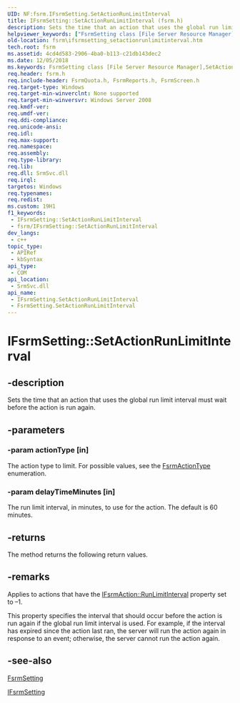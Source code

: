 ```yaml
---
UID: NF:fsrm.IFsrmSetting.SetActionRunLimitInterval
title: IFsrmSetting::SetActionRunLimitInterval (fsrm.h)
description: Sets the time that an action that uses the global run limit interval must wait before the action is run again.
helpviewer_keywords: ["FsrmSetting class [File Server Resource Manager]","SetActionRunLimitInterval method","IFsrmSetting interface [File Server Resource Manager]","SetActionRunLimitInterval method","IFsrmSetting.SetActionRunLimitInterval","IFsrmSetting::SetActionRunLimitInterval","SetActionRunLimitInterval","SetActionRunLimitInterval method [File Server Resource Manager]","SetActionRunLimitInterval method [File Server Resource Manager]","FsrmSetting class","SetActionRunLimitInterval method [File Server Resource Manager]","IFsrmSetting interface","fs.ifsrmsetting_setactionrunlimitinterval","fsrm.ifsrmsetting_setactionrunlimitinterval","fsrm/IFsrmSetting::SetActionRunLimitInterval"]
old-location: fsrm\ifsrmsetting_setactionrunlimitinterval.htm
tech.root: fsrm
ms.assetid: 4cd4d583-2906-4ba0-b113-c21db143dec2
ms.date: 12/05/2018
ms.keywords: FsrmSetting class [File Server Resource Manager],SetActionRunLimitInterval method, IFsrmSetting interface [File Server Resource Manager],SetActionRunLimitInterval method, IFsrmSetting.SetActionRunLimitInterval, IFsrmSetting::SetActionRunLimitInterval, SetActionRunLimitInterval, SetActionRunLimitInterval method [File Server Resource Manager], SetActionRunLimitInterval method [File Server Resource Manager],FsrmSetting class, SetActionRunLimitInterval method [File Server Resource Manager],IFsrmSetting interface, fs.ifsrmsetting_setactionrunlimitinterval, fsrm.ifsrmsetting_setactionrunlimitinterval, fsrm/IFsrmSetting::SetActionRunLimitInterval
req.header: fsrm.h
req.include-header: FsrmQuota.h, FsrmReports.h, FsrmScreen.h
req.target-type: Windows
req.target-min-winverclnt: None supported
req.target-min-winversvr: Windows Server 2008
req.kmdf-ver: 
req.umdf-ver: 
req.ddi-compliance: 
req.unicode-ansi: 
req.idl: 
req.max-support: 
req.namespace: 
req.assembly: 
req.type-library: 
req.lib: 
req.dll: SrmSvc.dll
req.irql: 
targetos: Windows
req.typenames: 
req.redist: 
ms.custom: 19H1
f1_keywords:
 - IFsrmSetting::SetActionRunLimitInterval
 - fsrm/IFsrmSetting::SetActionRunLimitInterval
dev_langs:
 - c++
topic_type:
 - APIRef
 - kbSyntax
api_type:
 - COM
api_location:
 - SrmSvc.dll
api_name:
 - IFsrmSetting.SetActionRunLimitInterval
 - FsrmSetting.SetActionRunLimitInterval
---
```


# IFsrmSetting::SetActionRunLimitInterval


## -description

Sets the time that an action that uses the global run limit interval must wait before the action is run again.

## -parameters

### -param actionType [in]

The action type to limit. For possible values, see the <a href="https://docs.microsoft.com/windows/desktop/api/fsrmenums/ne-fsrmenums-fsrmactiontype">FsrmActionType</a> enumeration.

### -param delayTimeMinutes [in]

The run limit interval, in minutes, to use for the action. The default is 60 minutes.

## -returns

The method returns the following return values.

## -remarks

Applies to actions that have the <a href="https://docs.microsoft.com/previous-versions/windows/desktop/api/fsrm/nf-fsrm-ifsrmaction-get_runlimitinterval">IFsrmAction::RunLimitInterval</a> property set to –1.

This property specifies the interval that should occur before the action is run again if the global run limit interval is used. For example, if the interval has expired since the action last ran, the server will run the action again in response to an event; otherwise, the server cannot run the action again.

## -see-also

<a href="https://docs.microsoft.com/previous-versions/windows/desktop/fsrm/fsrmsetting">FsrmSetting</a>



<a href="https://docs.microsoft.com/previous-versions/windows/desktop/api/fsrm/nn-fsrm-ifsrmsetting">IFsrmSetting</a>


